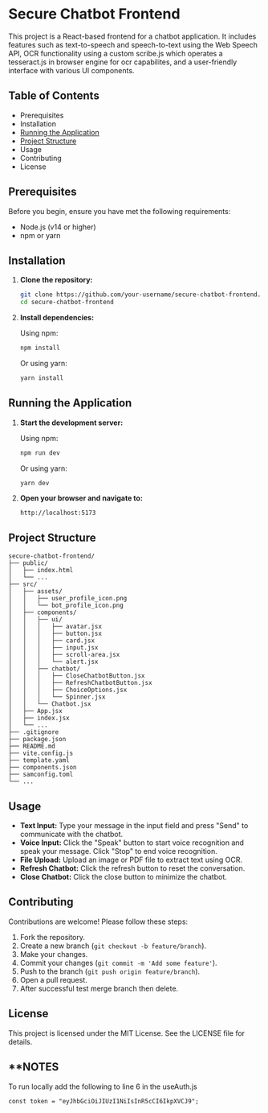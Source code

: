 # Secure Chatbot Frontend

This project is a React-based frontend for a chatbot application. It includes features such as text-to-speech and speech-to-text using the Web Speech API, OCR functionality using a custom scribe.js which operates a tesseract.js in browser engine for ocr capabilites, and a user-friendly interface with various UI components.

## Table of Contents

- Prerequisites
- Installation
- [Running the Application](#running-the-application)
- [Project Structure](#project-structure)
- Usage
- Contributing
- License

## Prerequisites

Before you begin, ensure you have met the following requirements:

- Node.js (v14 or higher)
- npm or yarn

## Installation

1. **Clone the repository:**

   ```bash
   git clone https://github.com/your-username/secure-chatbot-frontend.git
   cd secure-chatbot-frontend
   ```

2. **Install dependencies:**

   Using npm:

   ```bash
   npm install
   ```

   Or using yarn:

   ```bash
   yarn install
   ```

## Running the Application

1. **Start the development server:**

   Using npm:

   ```bash
   npm run dev
   ```

   Or using yarn:

   ```bash
   yarn dev
   ```

2. **Open your browser and navigate to:**

   ```
   http://localhost:5173
   ```

## Project Structure

```
secure-chatbot-frontend/
├── public/
│   ├── index.html
│   └── ...
├── src/
│   ├── assets/
│   │   ├── user_profile_icon.png
│   │   └── bot_profile_icon.png
│   ├── components/
│   │   ├── ui/
│   │   │   ├── avatar.jsx
│   │   │   ├── button.jsx
│   │   │   ├── card.jsx
│   │   │   ├── input.jsx
│   │   │   ├── scroll-area.jsx
│   │   │   └── alert.jsx
│   │   ├── chatbot/
│   │   │   ├── CloseChatbotButton.jsx
│   │   │   ├── RefreshChatbotButton.jsx
│   │   │   ├── ChoiceOptions.jsx
│   │   │   └── Spinner.jsx
│   │   └── Chatbot.jsx
│   ├── App.jsx
│   ├── index.jsx
│   └── ...
├── .gitignore
├── package.json
├── README.md
├── vite.config.js
├── template.yaml
├── components.json
├── samconfig.toml
└── ...
```

## Usage

- **Text Input:** Type your message in the input field and press "Send" to communicate with the chatbot.
- **Voice Input:** Click the "Speak" button to start voice recognition and speak your message. Click "Stop" to end voice recognition.
- **File Upload:** Upload an image or PDF file to extract text using OCR.
- **Refresh Chatbot:** Click the refresh button to reset the conversation.
- **Close Chatbot:** Click the close button to minimize the chatbot.

## Contributing

Contributions are welcome! Please follow these steps:

1. Fork the repository.
2. Create a new branch (`git checkout -b feature/branch`).
3. Make your changes.
4. Commit your changes (`git commit -m 'Add some feature'`).
5. Push to the branch (`git push origin feature/branch`).
6. Open a pull request.
7. After successful test merge branch then delete. 

## License

This project is licensed under the MIT License. See the LICENSE file for details.

## **NOTES
To run locally add the following to line 6 in the useAuth.js
```
const token = "eyJhbGciOiJIUzI1NiIsInR5cCI6IkpXVCJ9";
```